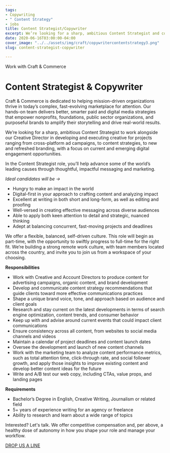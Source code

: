 ```yaml
---
tags:
- Copywriting
- " Content Strategy"
- jobs
title: Content Strategist/Copywriter
excerpt: We’re looking for a sharp, ambitious Content Strategist and copywriter.
date: 2020-06-16T03:00:00-04:00
cover_image: "../../assets/img/craft/copywritercontentstrategy3.png"
slug: content-strategist-copywriter

---
```


  
Work with Craft & Commerce

# **Content Strategist & Copywriter**

Craft & Commerce is dedicated to helping mission-driven organizations thrive in today’s complex, fast-evolving marketplace for attention. Our hands-on team delivers better, smarter paid and digital media strategies that empower nonprofits, foundations, public sector organizations, and purposeful brands to amplify their storytelling and drive real-world results.

We’re looking for a sharp, ambitious Content Strategist to work alongside our Creative Director in developing and executing creative for projects ranging from cross-platform ad campaigns, to content strategies, to new and refreshed branding, with a focus on current and emerging digital engagement opportunities.

In the Content Strategist role, you’ll help advance some of the world’s leading causes through thoughtful, impactful messaging and marketing.

_Ideal candidates will be ->_

* Hungry to make an impact in the world
* Digital-first in your approach to crafting content and analyzing impact
* Excellent at writing in both short and long-form, as well as editing and proofing
* Well-versed in creating effective messaging across diverse audiences
* Able to apply both keen attention to detail and strategic, nuanced thinking
* Adept at balancing concurrent, fast-moving projects and deadlines

We offer a flexible, balanced, self-driven culture. This role will begin as part-time, with the opportunity to swiftly progress to full-time for the right fit. We’re building a strong remote work culture, with team members located across the country, and invite you to join us from a workspace of your choosing.

**Responsibilities**

* Work with Creative and Account Directors to produce content for advertising campaigns, organic content, and brand development
* Develop and communicate content strategy recommendations that guide clients toward more effective communications practices
* Shape a unique brand voice, tone, and approach based on audience and client goals
* Research and stay current on the latest developments in terms of search engine optimization, content trends, and consumer behavior
* Keep up with and advise around current events that could impact client communications
* Ensure consistency across all content, from websites to social media channels and videos
* Maintain a calendar of project deadlines and content launch dates
* Oversee the development and launch of new content channels
* Work with the marketing team to analyze content performance metrics, such as total attention time, click-through rate, and social follower growth, and apply those insights to improve existing content and develop better content ideas for the future
* Write and A/B test our web copy, including CTAs, value props, and landing pages

**Requirements**

* Bachelor’s Degree in English, Creative Writing, Journalism or related field
* 5+ years of experience writing for an agency or freelance
* Ability to research and learn about a wide range of topics

Interested? Let's talk. We offer competitive compensation and, per above, a healthy dose of autonomy in how you shape your role and manage your workflow.

  
[DROP US A LINE](mailto:karen@craftand.com "email") 